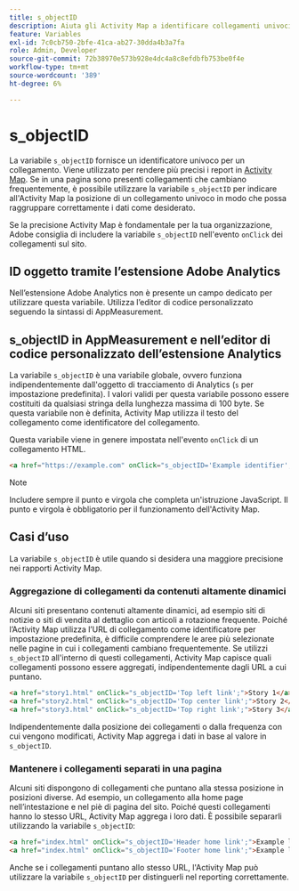 ```yaml
---
title: s_objectID
description: Aiuta gli Activity Map a identificare collegamenti univoci sul tuo sito.
feature: Variables
exl-id: 7c0cb750-2bfe-41ca-ab27-30dda4b3a7fa
role: Admin, Developer
source-git-commit: 72b38970e573b928e4dc4a8c8efdbfb753be0f4e
workflow-type: tm+mt
source-wordcount: '389'
ht-degree: 6%

---
```


# s_objectID

La variabile `s_objectID` fornisce un identificatore univoco per un collegamento. Viene utilizzato per rendere più precisi i report in [Activity Map](/help/analyze/activity-map/overview.md). Se in una pagina sono presenti collegamenti che cambiano frequentemente, è possibile utilizzare la variabile `s_objectID` per indicare all&#39;Activity Map la posizione di un collegamento univoco in modo che possa raggruppare correttamente i dati come desiderato.

Se la precisione Activity Map è fondamentale per la tua organizzazione, Adobe consiglia di includere la variabile `s_objectID` nell&#39;evento `onClick` dei collegamenti sul sito.

## ID oggetto tramite l’estensione Adobe Analytics

Nell’estensione Adobe Analytics non è presente un campo dedicato per utilizzare questa variabile. Utilizza l’editor di codice personalizzato seguendo la sintassi di AppMeasurement.

## s_objectID in AppMeasurement e nell’editor di codice personalizzato dell’estensione Analytics

La variabile `s_objectID` è una variabile globale, ovvero funziona indipendentemente dall&#39;oggetto di tracciamento di Analytics (`s` per impostazione predefinita). I valori validi per questa variabile possono essere costituiti da qualsiasi stringa della lunghezza massima di 100 byte. Se questa variabile non è definita, Activity Map utilizza il testo del collegamento come identificatore del collegamento.

Questa variabile viene in genere impostata nell&#39;evento `onClick` di un collegamento HTML.

```HTML
<a href="https://example.com" onClick="s_objectID='Example identifier';">Example link</a>
```

>[!NOTE]
>
>Includere sempre il punto e virgola che completa un&#39;istruzione JavaScript. Il punto e virgola è obbligatorio per il funzionamento dell&#39;Activity Map.

## Casi d’uso

La variabile `s_objectID` è utile quando si desidera una maggiore precisione nei rapporti Activity Map.

### Aggregazione di collegamenti da contenuti altamente dinamici

Alcuni siti presentano contenuti altamente dinamici, ad esempio siti di notizie o siti di vendita al dettaglio con articoli a rotazione frequente. Poiché l’Activity Map utilizza l’URL di collegamento come identificatore per impostazione predefinita, è difficile comprendere le aree più selezionate nelle pagine in cui i collegamenti cambiano frequentemente. Se utilizzi `s_objectID` all&#39;interno di questi collegamenti, Activity Map capisce quali collegamenti possono essere aggregati, indipendentemente dagli URL a cui puntano.

```HTML
<a href="story1.html" onClick="s_objectID='Top left link';">Story 1</a>
<a href="story2.html" onClick="s_objectID='Top center link';">Story 2</a>
<a href="story3.html" onClick="s_objectID='Top right link';">Story 3</a>
```

Indipendentemente dalla posizione dei collegamenti o dalla frequenza con cui vengono modificati, Activity Map aggrega i dati in base al valore in `s_objectID`.

### Mantenere i collegamenti separati in una pagina

Alcuni siti dispongono di collegamenti che puntano alla stessa posizione in posizioni diverse. Ad esempio, un collegamento alla home page nell’intestazione e nel piè di pagina del sito. Poiché questi collegamenti hanno lo stesso URL, Activity Map aggrega i loro dati. È possibile separarli utilizzando la variabile `s_objectID`:

```HTML
<a href="index.html" onClick="s_objectID='Header home link';">Example link in Header</a>
<a href="index.html" onClick="s_objectID='Footer home link';">Example link in Footer</a>
```

Anche se i collegamenti puntano allo stesso URL, l&#39;Activity Map può utilizzare la variabile `s_objectID` per distinguerli nel reporting correttamente.
